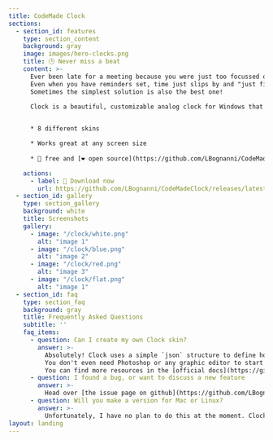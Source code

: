 ```yaml
---
title: CodeMade Clock
sections:
  - section_id: features
    type: section_content
    background: gray
    image: images/hero-clocks.png
    title: 🕒 Never miss a beat
    content: >-
      Ever been late for a meeting because you were just too focussed on another task?
      Even when you have reminders set, time just slips by and "just five minutes" turns into an hour.
      Sometimes the simplest solution is also the best one!
       
      Clock is a beautiful, customizable analog clock for Windows that always stays on top of other windows so you always know what time it is! 


      * 8 different skins

      * Works great at any screen size
      
      * 🤑 free and [❤ open source](https://github.com/LBognanni/CodeMadeClock/)

    actions:
      - label: 🔽 Download now
        url: https://github.com/LBognanni/CodeMadeClock/releases/latest/download/clock-setup.exe
  - section_id: gallery
    type: section_gallery
    background: white
    title: Screenshots
    gallery:
      - image: "/clock/white.png"
        alt: "image 1"
      - image: "/clock/blue.png"
        alt: "image 2"
      - image: "/clock/red.png"
        alt: "image 3"
      - image: "/clock/flat.png"
        alt: "image 1"
  - section_id: faq
    type: section_faq
    background: gray
    title: Frequently Asked Questions
    subtitle: ''
    faq_items:
      - question: Can I create my own Clock skin?
        answer: >-
          Absolutely! Clock uses a simple `json` structure to define how a clock face should look like.
          You don't even need Photoshop or any graphic editor to start!
          You can find more resources in the [official docs](https://github.com/LBognanni/CodeMadeClock/tree/master/docs#-authoring-new-skins)
      - question: I found a bug, or want to discuss a new feature
        answer: >-
          Head over [the issue page on github](https://github.com/LBognanni/CodeMadeClock/issues) and create a new bug or feature request, contributions are always welcome! If you like coding, you can also fork the repo and submit a pull request 😉
      - question: Will you make a version for Mac or Linux?
        answer: >-
          Unfortunately, I have no plan to do this at the moment. Clock is tightly tied to various Windows-only technologies such as GDIPlus and Windows Forms and it would look more like a rewrite than a simple change.
layout: landing
---
```

